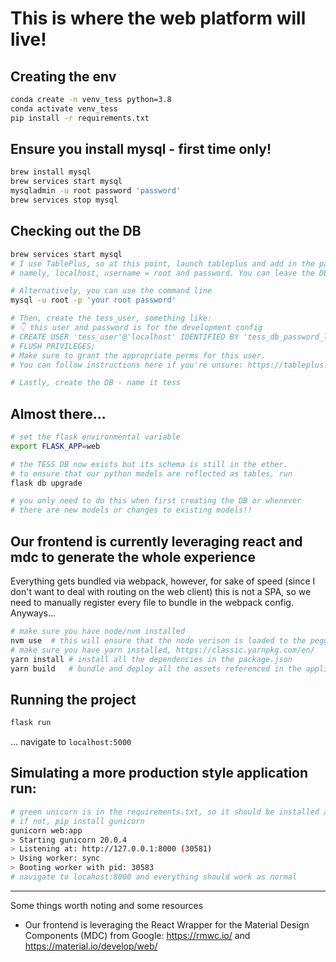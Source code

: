 # This is where the web platform will live!

## Creating the env
```bash
conda create -n venv_tess python=3.8
conda activate venv_tess
pip install -r requirements.txt
```

## Ensure you install mysql - first time only!
```bash
brew install mysql
brew services start mysql
mysqladmin -u root password 'password'
brew services stop mysql
```

## Checking out the DB
```bash
brew services start mysql
# I use TablePlus, so at this point, launch tableplus and add in the parameters you created above
# namely, localhost, username = root and password. You can leave the DB name blank for now

# Alternatively, you can use the command line
mysql -u root -p 'your root password'

# Then, create the tess_user, something like:
# 👇 this user and password is for the development config
# CREATE USER 'tess_user'@'localhost' IDENTIFIED BY 'tess_db_password_local';
# FLUSH PRIVILEGES;
# Make sure to grant the appropriate perms for this user.
# You can follow instructions here if you're unsure: https://tableplus.com/blog/2019/08/how-to-manage-user-mysql-tableplus-gui.html

# Lastly, create the DB - name it tess
```

## Almost there...
```bash
# set the flask environmental variable
export FLASK_APP=web

# the TESS DB now exists but its schema is still in the ether.
# to ensure that our python models are reflected as tables, run
flask db upgrade  

# you only need to do this when first creating the DB or whenever
# there are new models or changes to existing models!!
```

## Our frontend is currently leveraging react and mdc to generate the whole experience
Everything gets bundled via webpack, however, for sake of speed (since I don't want to deal with routing on the web client) this is not a SPA, so we need to manually register every file to bundle in the webpack config. Anyways...
```bash
# make sure you have node/nvm installed
nvm use  # this will ensure that the node verison is loaded to the pegged version in the .nvmrc
# make sure you have yarn installed, https://classic.yarnpkg.com/en/
yarn install # install all the dependencies in the package.json
yarn build   # bundle and deploy all the assets referenced in the application
```

## Running the project
```bash
flask run
```
... navigate to `localhost:5000`


## Simulating a more production style application run:
```bash
# green unicorn is in the requirements.txt, so it should be installed already
# if not, pip install gunicorn
gunicorn web:app
> Starting gunicorn 20.0.4
> Listening at: http://127.0.0.1:8000 (30581)
> Using worker: sync
> Booting worker with pid: 30583
# navigate to locahost:8000 and everything should work as normal
```

----

Some things worth noting and some resources
- Our frontend is leveraging the React Wrapper for the Material Design Components (MDC) from Google: https://rmwc.io/ and https://material.io/develop/web/
